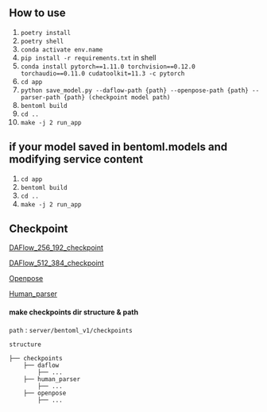 ## How to use

1. `poetry install`
2. `poetry shell`
3. `conda activate env.name`
4. `pip install -r requirements.txt` in shell
5. `conda install pytorch==1.11.0 torchvision==0.12.0 torchaudio==0.11.0 cudatoolkit=11.3 -c pytorch`
6. `cd app`
7. `python save_model.py --daflow-path {path} --openpose-path {path} --parser-path {path} (checkpoint model path)`
8. `bentoml build`
9. `cd ..`
10. `make -j 2 run_app`

## if your model saved in bentoml.models and modifying service content

1. `cd app`
2. `bentoml build`
3. `cd ..`
4. `make -j 2 run_app`

## Checkpoint

[DAFlow_256_192_checkpoint](https://www.dropbox.com/s/lc90lac0ha135op/038_model_all_256_part2.pt?dl=0)

[DAFlow_512_384_checkpoint](https://www.dropbox.com/s/kg9e0m6sr2j3fp0/003_allbody_512_upscale_low_lr.pt?dl=0)

[Openpose](https://www.dropbox.com/sh/7xbup2qsn7vvjxo/AABWFksdlgOMXR_r5v3RwKRYa?dl=0)

[Human_parser](https://drive.google.com/u/0/uc?id=1ruJg4lqR_jgQPj-9K0PP-L2vJERYOxLP&export=download)

#### make checkpoints dir structure & path
`path` : `server/bentoml_v1/checkpoints`

`structure`
```
├── checkpoints
    ├── daflow
        ├── ...
    ├── human_parser
        ├── ...
    ├── openpose
        ├── ...
```